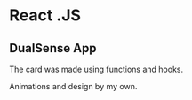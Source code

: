 # React .JS

<h2>DualSense App</h2>

The card was made using functions and hooks. 

Animations and design by my own.


